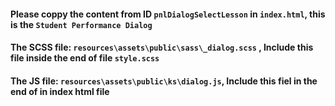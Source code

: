 ####  Please coppy the content from ID `pnlDialogSelectLesson` in `index.html`, this is the `Student Performance Dialog`
#### The SCSS file: `resources\assets\public\sass\_dialog.scss` , Include this file inside the end of file `style.scss`
#### The JS file: `resources\assets\public\ks\dialog.js`, Include this fiel in the end of <head> in index html file
